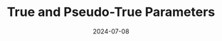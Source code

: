 ---
title: "True and Pseudo-True Parameters"
collection: publications
permalink: /publications/2024-04-02-pseudo-true-parameters
date: 2024-07-08
venue: 'Working Paper'
authors: Isaiah Andrews, Harvey Barnhard, Jacob Carlson
coauthors: Isaiah Andrews and Jacob Carlson
paperurl: 'https://economics.mit.edu/sites/default/files/2024-07/True%20and%20Pseudo-True%20Parameters.pdf'
include: 'yes'
---